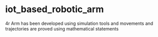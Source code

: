 # iot_based_robotic_arm
4r Arm has been developed using simulation tools and movements and trajectories are proved using mathematical statements
